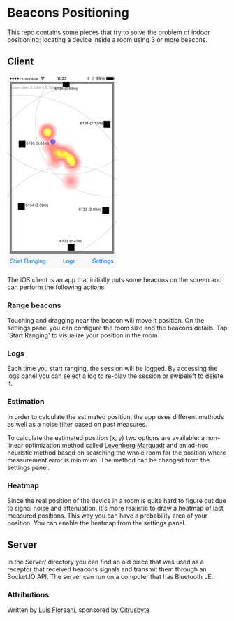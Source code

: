 # Beacons Positioning

This repo contains some pieces that try to solve the problem of indoor positioning: locating a device inside a room using 3 or more beacons.

## Client

![](room.png)

The iOS client is an app that initially puts some beacons on the screen and can perform the following actions.

### Range beacons

Touching and dragging near the beacon will move it position. On the settings panel you can configure the room size and the beacons details. Tap 'Start Ranging' to visualize your position in the room.

### Logs

Each time you start ranging, the session will be logged. By accessing the logs panel you can select a log to re-play the session or swipeleft to delete it.

### Estimation

In order to calculate the estimated position, the app uses different methods as well as a noise filter based on past measures.

To calculate the estimated position (x, y) two options are available: a non-linear optimization method called [Levenberg Marquadt](http://eigen.tuxfamily.org/dox/unsupported/classEigen_1_1LevenbergMarquardt.html) and an ad-hoc heuristic method based on searching the whole room for the position where measurement error is minimum. The method can be changed from the settings panel.

### Heatmap

Since the real position of the device in a room is quite hard to figure out due to signal noise and attenuation, it's more realistic to draw a heatmap of last measured positions. This way you can have a probability area of your position. You can enable the heatmap from the settings panel.

## Server

In the Server/ directory you can find an old piece that was used as a receptor that received beacons signals and transmit them through an Socket.IO API. The server can run on a computer that has Bluetooth LE.

### Attributions

Written by [Luis Floreani](https://github.com/lucholaf), sponsored by [Citrusbyte](https://citrusbyte.com/)
